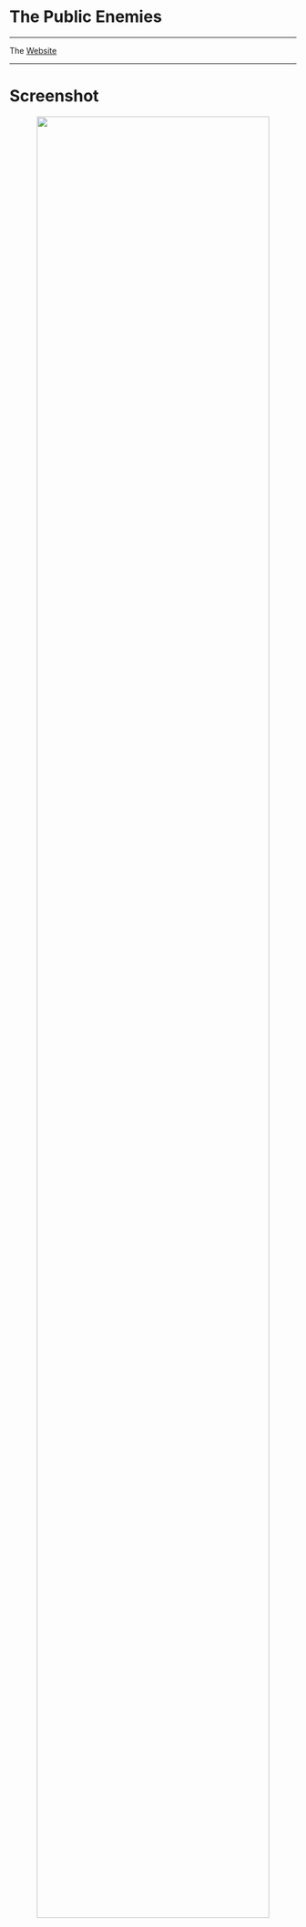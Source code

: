 # The Public Enemies

***

The [Website](http://www.kashotex.net/kashotex-beta/)

***

# Screenshot

<p align="center">
  <img src="https://www.kashotex.net/files/pev.png" width="90%" />
</p>


